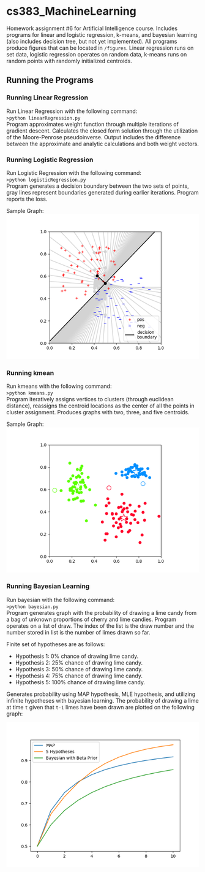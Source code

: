 # cs383_MachineLearning

Homework assignment \#6 for Artificial Intelligence course. Includes programs for linear and logistic regression, k-means, and bayesian learning (also includes decision tree, but not yet implemented). All programs produce figures that can be located in `/figures`. Linear regression runs on set data, logistic regression operates on random data, k-means runs on random points with randomly initialized centroids.

## Running the Programs
### Running Linear Regression
Run Linear Regression with the following command:    
`>python linearRegression.py`   
Program approximates weight function through multiple iterations of gradient descent. Calculates the closed form solution through the utilization of the Moore-Penrose pseudoinverse. Output includes the difference between the approximate and analytic calculations and both weight vectors.


### Running Logistic Regression
Run Logistic Regression with the following command:    
`>python logisticRegression.py`   
Program generates a decision boundary between the two sets of points, gray lines represent boundaries generated during earlier iterations. Program reports the loss.    

Sample Graph:   
![Alt text](images/logistic_regression.png)   

### Running kmean
Run kmeans with the following command:    
`>python kmeans.py`   
Program iteratively assigns vertices to clusters (through euclidean distance), reassigns the centroid locations as the center of all the points in cluster assignment. Produces graphs with two, three, and five centroids.

Sample Graph:   
![Alt text](images/kmeans_3.png)   

### Running Bayesian Learning   
Run bayesian with the following command:    
`>python bayesian.py`   
Program generates graph with the probability of drawing a lime candy from a bag of unknown proportions of cherry and lime candies. Program operates on a list of draw. The index of the list is the draw number and the number stored in list is the number of limes drawn so far.

Finite set of hypotheses are as follows:
- Hypothesis 1: 0% chance of drawing lime candy. 
- Hypothesis 2: 25% chance of drawing lime candy.
- Hypothesis 3: 50% chance of drawing lime candy.
- Hypothesis 4: 75% chance of drawing lime candy.
- Hypothesis 5: 100% chance of drawing lime candy.

Generates probability using MAP hypothesis, MLE hypothesis, and utilizing infinite hypotheses with bayesian learning. The probability of drawing a lime at time `t` given that `t-1` limes have been drawn are plotted on the following graph:

![Alt text](images/probabilistic.png)

